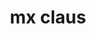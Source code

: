 ---
layout: smileys&emotion
title: mx claus
emoji: mx_claus
permalink: 🧑‍🎄.html
image: assets/img/3moji/mx_claus.png
---